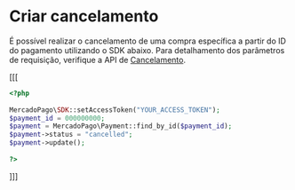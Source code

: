 # Criar cancelamento

É possível realizar o cancelamento de uma compra específica a partir do ID do pagamento utilizando o SDK abaixo. Para detalhamento dos parâmetros de requisição, verifique a API de [Cancelamento](https://www.mercadopago[FAKER][URL][DOMAIN]/developers/pt/reference/chargebacks/_payments_payment_id/put).

[[[
```php
<?php
 
MercadoPago\SDK::setAccessToken("YOUR_ACCESS_TOKEN");
$payment_id = 000000000;
$payment = MercadoPago\Payment::find_by_id($payment_id);
$payment->status = "cancelled";
$payment->update();
 
?>
```
]]]
